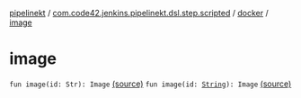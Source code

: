 [pipelinekt](../../index.md) / [com.code42.jenkins.pipelinekt.dsl.step.scripted](../index.md) / [docker](index.md) / [image](./image.md)

# image

`fun image(id: Str): Image` [(source)](https://github.com/code42/pipelinekt/tree/master/dsl/src/main/kotlin/com/code42/jenkins/pipelinekt/dsl/step/scripted/DockerDsl.kt#L12)
`fun image(id: `[`String`](https://kotlinlang.org/api/latest/jvm/stdlib/kotlin/-string/index.html)`): Image` [(source)](https://github.com/code42/pipelinekt/tree/master/dsl/src/main/kotlin/com/code42/jenkins/pipelinekt/dsl/step/scripted/DockerDsl.kt#L18)